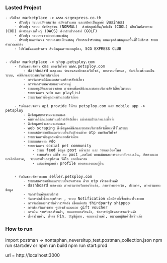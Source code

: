 ### Lasted Project ###
    - เว็บไซต์ marketplace -> www.scgexpress.co.th
        - ปรับปรุง ระบบสมัครสมาชิก สมัครตัวแทน และสมัครเป็นลูกค้า Business
        - ปรับปรุง ระบบ ส่งพัสดุด่วน (NORMAL)  ส่งพัสดุแช่เย็น/แช่แข็ง (COOL) เก็บเงินปลายทาง (COD) ส่งพัสดุขนาดใหญ่ (OWOS) ส่งกระเป๋ากอล์ฟ (GOLF)
        - ปรับปรุง ระบบตรวจสอบสถานะพัสดุ
        - ปรับปรุงและพัฒนา ระบบลงทะเบียนพัสดุ เรียกรถเข้ารับพัสดุ แสดงจุดส่งพัสดุและพื้นที่ให้บริการ ระบบคำนวณค่าส่ง
        - โปรโมชั่นและข่าวสาร สินค้าคุณภาพและคูปอง, SCG EXPRESS CLUB


    - เว็บไซต์ marketplace -> shop.petsploy.com      
        - รับผิดชอบจัดทำ cms ของเว็บไซต์ www.petsploy.com
            - dashboard แสดงผล จำนวนสมาชิกของเว็บไซต์, บทความทั้งหมด, สัตว์เลี้ยงทั้งหมดในระบบ, คลินิกและสถานบริการสัตว์เลี้ยง
            - การจัดการคลินิกและสถานบริการสัตว์เลี้ยง
            - การจัดการบทความและหมวดหมู่
            - ระบบอนุมัติและตรวจสอบ การขอเพิ่มคลินิกและสถานบริการสัตว์เลี้ยงในระบบ
            - ระบบจัดการ vdo และ playlist
            - ระบบจัดการข้อมูลสมาชิกและสัตว์เลี้ยง
            
        - รับผิดชอบจัดทำ api provide ให้กับ petsploy.com และ mobile app -> petsploy
            - ดึงข้อมูลบทความมาแสดงผล
            - ค้นหาคลินิกและสถานบริการสัตว์เลี้ยง แบ่งตามประเภทและพื้นที่
            - ดึงข้อมูลหน้าแรกมาแสดงผล
            - web scraping ดึงข้อมูลคลินิกและสถานบริการสัตว์เลี้ยงมาไว้ในระบบ
            - ระบบสมัครสมาชิกและระบบยืนยันตัวตนด้วย otp สมาชิกเว็บไซต์
            - ระบบจัดการข้อมูลสมาชิกและสัตว์เลี้ยง
            - ระบบแสดงผล vdo 
            - ระบบจัดการ social pet community 
                - ระบบ feed ข้อมูล post หน้าแรก และ รายละเอียดโพส
                - ระบบสร้าง แก้ไข ลบ post ,กดไลค์ คอมเม้นและการตอบกลับคอมเม้น, ติดตามและยกเลิกติดตาม,  ระบบอัพโหลดรูปภาพ วีดีโอ และข้อความ
                - แสดงข้อมูลหน้า profile ของตนเองและผู้อื่น


        - รับผิดชอบจัดทำระบบ seller.petsploy.com
            - ระบบสมัครสมาชิกและระบบยืนยันตัวตน ด้วย otp เจ้าของร้านค้า
            - dashboard แสดงผล ภาพรวมรายรับของร้านค้า, ภาพรวมยอดเงิน, ประกาศ, ภาพรวมของข้อมูล
            - จัดการสินค้าและบริการ
            - จัดการคำสั่งซื้อและบริการ , ระบบ Notification เมื่อมีคำสั่งซื้อเข้ามาในระบบ
            - การจัดส่งและการตั้งค่าการจัดส่ง เชื่อมต่อกับ thirdparty shippop
            - การส่งเสริมการขาย คูปองส่วนลดและ gift voucher
            - การเงิน รายรับของร้านค้า, ยอดขายของร้านค้า, จัดการบัญชีธนาคารของร้านค้า
            - ตั้งค่าร้านค้า, ตั้งค่า Pin, บัญชีผู้ขาย, คะแนนร้านค้า, หมวดหมู่สินค้าในร้านค้า



### How to run ###
import postman ->  nontaphan_neversitup_test.postman_collection.json
npm run start:dev 
or
npm run build 
npm run start:prod

url = http://localhost:3000